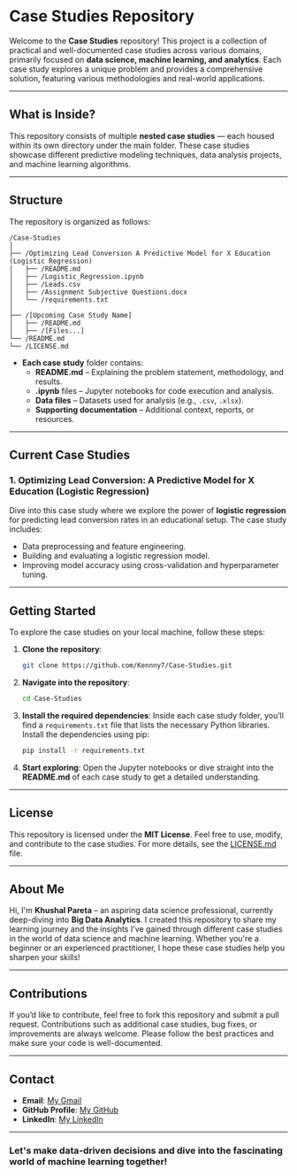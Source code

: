 

# Case Studies Repository

Welcome to the **Case Studies** repository! This project is a collection of practical and well-documented case studies across various domains, primarily focused on **data science, machine learning, and analytics**. Each case study explores a unique problem and provides a comprehensive solution, featuring various methodologies and real-world applications.

---

## What is Inside?

This repository consists of multiple **nested case studies** — each housed within its own directory under the main folder. These case studies showcase different predictive modeling techniques, data analysis projects, and machine learning algorithms.

---

## Structure

The repository is organized as follows:

```
/Case-Studies
│
├── /Optimizing Lead Conversion A Predictive Model for X Education (Logistic Regression)
│   ├── /README.md
│   ├── /Logistic_Regression.ipynb
│   ├── /Leads.csv
│   ├── /Assignment Subjective Questions.docx
│   └── /requirements.txt
│
├── /[Upcoming Case Study Name]
│   ├── /README.md
│   ├── /[Files...]
└── /README.md
└── /LICENSE.md

```

- **Each case study** folder contains:
  - **README.md** – Explaining the problem statement, methodology, and results.
  - **.ipynb** files – Jupyter notebooks for code execution and analysis.
  - **Data files** – Datasets used for analysis (e.g., `.csv`, `.xlsx`).
  - **Supporting documentation** – Additional context, reports, or resources.

---

## Current Case Studies

### 1. **Optimizing Lead Conversion: A Predictive Model for X Education (Logistic Regression)**  
   Dive into this case study where we explore the power of **logistic regression** for predicting lead conversion rates in an educational setup. The case study includes:
   - Data preprocessing and feature engineering.
   - Building and evaluating a logistic regression model.
   - Improving model accuracy using cross-validation and hyperparameter tuning.

---

## Getting Started

To explore the case studies on your local machine, follow these steps:

1. **Clone the repository**:
   ```bash
   git clone https://github.com/Kennny7/Case-Studies.git
   ```

2. **Navigate into the repository**:
   ```bash
   cd Case-Studies
   ```

3. **Install the required dependencies**:
   Inside each case study folder, you’ll find a `requirements.txt` file that lists the necessary Python libraries. Install the dependencies using pip:
   ```bash
   pip install -r requirements.txt
   ```

4. **Start exploring**:
   Open the Jupyter notebooks or dive straight into the **README.md** of each case study to get a detailed understanding.

---

## License

This repository is licensed under the **MIT License**. Feel free to use, modify, and contribute to the case studies. For more details, see the [LICENSE.md](LICENSE.md) file.

---

## About Me

Hi, I'm **Khushal Pareta** – an aspiring data science professional, currently deep-diving into **Big Data Analytics**. I created this repository to share my learning journey and the insights I've gained through different case studies in the world of data science and machine learning. Whether you're a beginner or an experienced practitioner, I hope these case studies help you sharpen your skills!

---

## Contributions

If you’d like to contribute, feel free to fork this repository and submit a pull request. Contributions such as additional case studies, bug fixes, or improvements are always welcome. Please follow the best practices and make sure your code is well-documented.

---

## Contact

- **Email**: [My Gmail](khushalpareta9@gmail.com)
- **GitHub Profile**: [My GitHub](https://github.com/Kennny7)
- **LinkedIn**: [My LinkedIn](https://www.linkedin.com/in/khushal-pareta-704355338/)

---

### Let's make data-driven decisions and dive into the fascinating world of machine learning together!

